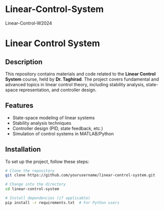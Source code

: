 # Linear-Control-System
Linear-Control-W2024
# Linear Control System

## Description
This repository contains materials and code related to the **Linear Control System** course, held by **Dr. Taghirad**. The project covers fundamental and advanced topics in linear control theory, including stability analysis, state-space representation, and controller design.

## Features
- State-space modeling of linear systems
- Stability analysis techniques
- Controller design (PID, state feedback, etc.)
- Simulation of control systems in MATLAB/Python

## Installation
To set up the project, follow these steps:

```bash
# Clone the repository
git clone https://github.com/yourusername/linear-control-system.git

# Change into the directory
cd linear-control-system

# Install dependencies (if applicable)
pip install -r requirements.txt  # For Python users

